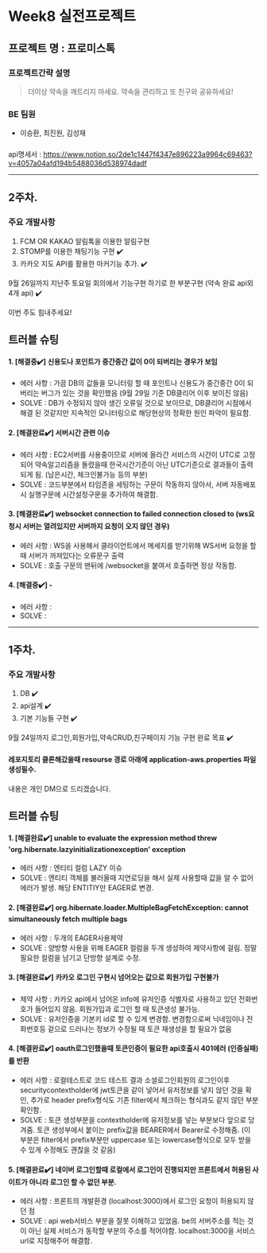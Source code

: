 # Week8 실전프로젝트

## 프로젝트 명 : 프로미스톡

### 프로젝트간략 설명
> 더이상 약속을 깨트리지 마세요. 약속을 관리하고 또 친구와 공유하세요!

### BE 팀원
 - 이승환, 최진원, 김성재
###
api명세서 : https://www.notion.so/2de1c1447f4347e896223a9964c69463?v=4057a04afd194b5488036d538974dadf

***

## 2주차. 

### 주요 개발사항
1. FCM OR KAKAO 알림톡을 이용한 알림구현
2. STOMP를 이용한 채팅기능 구현 ✔️
3. 카카오 지도 API를 활용한 마커기능 추가. ✔️

9월 26일까지 지난주 토요일 회의에서 기능구현 하기로 한 부분구현 (약속 완료 api외 4개 api) ✔️

이번 주도 힘내주세요!
 
## 트러블 슈팅

#### 1. [해결중✔️] 신용도나 포인트가 중간중간 값이 0이 되버리는 경우가 보임

 - 에러 사항 : 가끔 DB의 값들을 모니터링 할 때 포인트나 신용도가 중간중간 0이 되버리는 버그가 있는 것을 확인했음 (9월 29일 기준 DB클리어 이후 보이진 않음)
 - SOLVE : DB가 수정되지 않아 생긴 오류일 것으로 보이므로, DB클리어 시점에서 해결 된 것같지만 지속적인 모니터링으로 해당현상의 정확한 원인 파악이 필요함.
 
 #### 2. [해결완료✔️] 서버시간 관련 이슈

 - 에러 사항 : EC2서버를 사용중이므로 서버에 올라간 서비스의 시간이 UTC로 고정되어 약속알고리즘을 돌렸을때 한국시간기준이 아닌 UTC기준으로 결과들이 출력되게 됨. (남은시간, 체크인불가능 등의 부분)
 - SOLVE :  코드부분에서 타임존을 세팅하는 구문이 작동하지 않아서, 서버 자동배포시 실행구문에 시간설정구문을 추가하여 해결함.
 
 #### 3. [해결완료✔️] websocket connection to failed connection closed to (ws요청시 서버는 열려있지만 서버까지 요청이 오지 않던 경우)

 - 에러 사항 : WS을 사용해서 클라이언트에서 메세지를 받기위해 WS서버 요청을 할 때 서버가 꺼져있다는 오류문구 출력
 - SOLVE : 호출 구문의 맨뒤에 /websocket을 붙여서 호출하면 정상 작동함.
 
 #### 4. [해결중✔️] -

 - 에러 사항 : 
 - SOLVE : 

***

## 1주차. 

### 주요 개발사항
1. DB ✔️
2. api설계 ✔️
3. 기본 기능들 구현 ✔️

9월 24일까지 로그인,회원가입,약속CRUD,친구페이지 기능 구현 완료 목표 ✔️

#### 레포지토리 클론해갔을때 resourse 경로 아래에 application-aws.properties 파일 생성필수. 
내용은 개인 DM으로 드리겠습니다.

## 트러블 슈팅

#### 1. [해결완료✔️] unable to evaluate the expression method threw 'org.hibernate.lazyinitializationexception' exception

 - 에러 사항 : 엔티티 컬럼 LAZY 이슈
 - SOLVE : 엔티티 객체를 불러올때 지연로딩을 해서 실제 사용할때 값을 알 수 없어 에러가 발생. 해당 ENTITIY만 EAGER로 변경.

#### 2. [해결완료✔️] org.hibernate.loader.MultipleBagFetchException: cannot simultaneously fetch multiple bags 

- 에러 사항 : 두개의 EAGER사용제약
- SOLVE : 양방향 사용을 위해 EAGER 컬럼을 두개 생성하여 제약사항에 걸림. 정말 필요한 컬럼을 남기고 단방향 설계로 수정.

#### 3. [해결완료✔️] 카카오 로그인 구현시 넘어오는 값으로 회원가입 구현불가

- 제약 사항 : 카카오 api에서 넘어온 info에 유저인증 식별자로 사용하고 있던 전화번호가 들어있지 않음. 회원가입과 로그인 할 때 토큰생성 불가능.
- SOLVE : 유저인증을 기본키 id로 할 수 있게 변경함. 변경함으로써 닉네임이나 전화번호등 겉으로 드러나는 정보가 수정될 때 토큰 재생성을 할 필요가 없음

#### 4. [해결완료✔️] oauth로그인했을때 토큰인증이 필요한 api호출시 401에러 (인증실패)를 반환

- 에러 사항 : 로컬테스트로 코드 테스트 결과 소셜로그인회원의 로그인이후 securitycontextholder에 jwt토큰을 같이 넣어서 유저정보를 넣지 않던 것을 확인, 
추가로 header prefix형식도 기존 filter에서 체크하는 형식과도 같지 않던 부분 확인함.
- SOLVE : 토큰 생성부분을 contextholder에 유저정보를 넣는 부분보다 앞으로 당겨줌. 토큰 생성부에서 붙이는 prefix값을 BEARER에서 Bearer로 수정해줌. (이 부분은 filter에서 prefix부분만 uppercase 또는 lowercase형식으로 모두 받을 수 있게 수정해도 괜찮을 것 같음) 

#### 5. [해결완료✔️] 네이버 로그인할때 로컬에서 로그인이 진행되지만 프론트에서 허용된 사이트가 아니라 로그인 할 수 없던 부분.

- 에러 사항 : 프론트의 개발환경 (localhost:3000)에서 로그인 요청이 허용되지 않던 점
- SOLVE : api web서비스 부분을 잘못 이해하고 있었음. be의 서버주소를 적는 것이 아닌 실제 서비스가 동작할 부분의 주소를 적어야함. localhost:3000을 서비스 url로 지정해주어 해결함.

